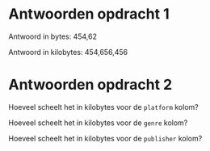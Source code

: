 # Antwoorden opdracht 1

Antwoord in bytes: 454,62

Antwoord in kilobytes:
454,656,456
# Antwoorden opdracht 2

Hoeveel scheelt het in kilobytes voor de `platform` kolom?

Hoeveel scheelt het in kilobytes voor de `genre` kolom?

Hoeveel scheelt het in kilobytes voor de `publisher` kolom?
